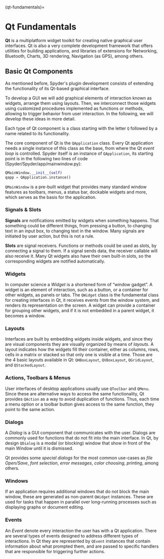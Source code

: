 (qt-fundamentals)=


# Qt Fundamentals

**Qt** is a multiplatform widget toolkit for creating native graphical user interfaces. Qt is also a very complete development framework that offers utilities for building applications, and libraries of extensions for Networking, Bluetooth, Charts, 3D rendering, Navigation (as GPS), among others.


## Basic Qt Components

As mentioned before, Spyder's plugin development consists of extending the functionality of its Qt-based graphical interface.

To develop a GUI we will add graphical elements of interaction known as widgets, arrange them using layouts. Then, we interconnect those widgets using customized procedures implemented as functions or methods, allowing to trigger behavior from user interaction. In the following, we will develop these ideas in more detail.

Each type of Qt component is a class starting with the letter ``Q`` followed by a name related to its functionality.

The core component of Qt is the ``QApplication`` class. Every Qt application needs a single instance of this class as the base, from where the Qt *event loop* is controlled.
Spyder itself is an instance of ``QApplication``, its starting point is in the following two lines of code (Spyder/Spyder/app/mainwindow.py):

 ```python
 QMainWindow.__init__(self)
 qapp = QApplication.instance()
 ```

``QMainWindow`` is a pre-built widget that provides many standard window features as toolbars, menus, a status bar, dockable widgets and more, which serves as the basis for the application.


### Signals & Slots

**Signals** are notifications emitted by widgets when something happens. That something could be different things, from pressing a button, to changing text in an input box, to changing text in the window.
 Many signals are initiated by user action, but this is not a rule.

**Slots** are signal receivers. Functions or methods could be used as slots, by connecting a signal to them.
If a signal sends data, the receiver callable will also receive it.
Many Qt widgets also have their own built-in slots, so the corresponding widgets are notified automatically.


### Widgets

In computer science a *Widget* is a shortened form of “window gadget”. A widget is an element of interaction, such as a button, or a container for other widgets, as panels or tabs.
The ``QWidget`` class is the fundamental class for creating interfaces in Qt, it receives events from the window system, and renders its representation on the screen. A widget can provide a container for grouping other widgets, and if it is not embedded in a parent widget, it becomes a window.


### Layouts

Interfaces are built by embedding widgets inside widgets, and since they are visual components they are visually organized by means of *layouts*.
A layout indicates how the widgets fill their container, either as columns, rows, cells in a matrix or stacked so that only one is visible at a time.
Those are the 4 basic layouts available in Qt: ``QHBoxLayout``, ``QVBoxLayout``, ``QGridLayout``, and ``QStackedLayout``.



### Actions, Toolbars & Menus

User interfaces of desktop applications usually use ``QToolbar`` and ``QMenu``. Since these are alternative ways to access the same functionality, Qt provides ``QAction`` as a way to avoid duplication of functions.
Thus, each time a menu option or a toolbar button gives access to the same function, they point to the same action.


### Dialogs

A *Dialog* is a GUI component that communicates with the user. Dialogs are commonly used for functions that do not fit into the main interface.
In Qt, by design ``QDialog`` is a modal (or blocking) window that show in front of the main Window until it is dismissed.

Qt provides some *special dialogs* for the most common use-cases as *file Open/Save*, *font selection*, *error messages*, *color choosing*, *printing*, among others.


### Windows

If an application requires additional windows that do not block the main window, these are generated as non-parent ``QWidget`` instances.
These are used for tasks that happen in parallel over long-running processes such as displaying graphs or document editing.


### Events

An *Event* denote every interaction the user has with a Qt application. There are several types of events designed to address different types of interactions.
In Qt they are represented by ``QEvent`` instances that contain information about what prompted them, and are passed to specific handlers that are responsible for triggering further actions.
